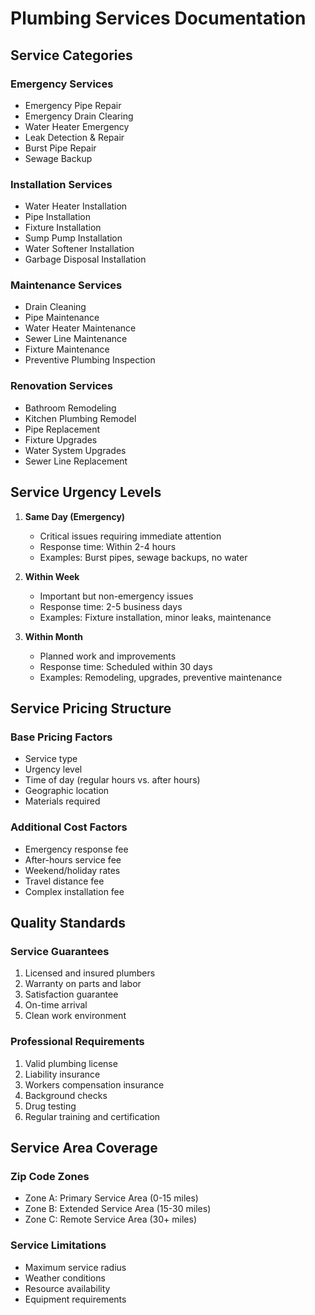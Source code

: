 # Plumbing Services Documentation

## Service Categories

### Emergency Services
- Emergency Pipe Repair
- Emergency Drain Clearing
- Water Heater Emergency
- Leak Detection & Repair
- Burst Pipe Repair
- Sewage Backup

### Installation Services
- Water Heater Installation
- Pipe Installation
- Fixture Installation
- Sump Pump Installation
- Water Softener Installation
- Garbage Disposal Installation

### Maintenance Services
- Drain Cleaning
- Pipe Maintenance
- Water Heater Maintenance
- Sewer Line Maintenance
- Fixture Maintenance
- Preventive Plumbing Inspection

### Renovation Services
- Bathroom Remodeling
- Kitchen Plumbing Remodel
- Pipe Replacement
- Fixture Upgrades
- Water System Upgrades
- Sewer Line Replacement

## Service Urgency Levels

1. **Same Day (Emergency)**
   - Critical issues requiring immediate attention
   - Response time: Within 2-4 hours
   - Examples: Burst pipes, sewage backups, no water

2. **Within Week**
   - Important but non-emergency issues
   - Response time: 2-5 business days
   - Examples: Fixture installation, minor leaks, maintenance

3. **Within Month**
   - Planned work and improvements
   - Response time: Scheduled within 30 days
   - Examples: Remodeling, upgrades, preventive maintenance

## Service Pricing Structure

### Base Pricing Factors
- Service type
- Urgency level
- Time of day (regular hours vs. after hours)
- Geographic location
- Materials required

### Additional Cost Factors
- Emergency response fee
- After-hours service fee
- Weekend/holiday rates
- Travel distance fee
- Complex installation fee

## Quality Standards

### Service Guarantees
1. Licensed and insured plumbers
2. Warranty on parts and labor
3. Satisfaction guarantee
4. On-time arrival
5. Clean work environment

### Professional Requirements
1. Valid plumbing license
2. Liability insurance
3. Workers compensation insurance
4. Background checks
5. Drug testing
6. Regular training and certification

## Service Area Coverage

### Zip Code Zones
- Zone A: Primary Service Area (0-15 miles)
- Zone B: Extended Service Area (15-30 miles)
- Zone C: Remote Service Area (30+ miles)

### Service Limitations
- Maximum service radius
- Weather conditions
- Resource availability
- Equipment requirements 